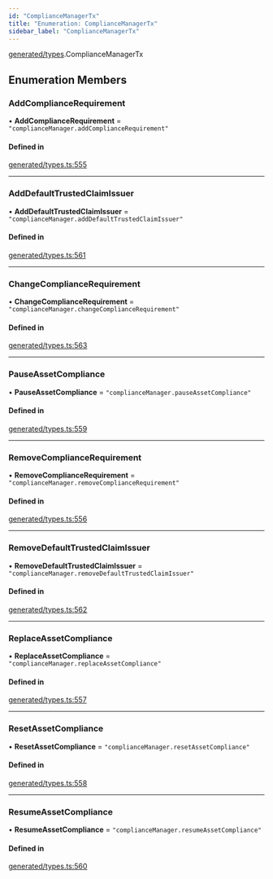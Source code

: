 ```yaml
---
id: "ComplianceManagerTx"
title: "Enumeration: ComplianceManagerTx"
sidebar_label: "ComplianceManagerTx"
---
```


[generated/types](../../../../modules/Generated/Types/Types.md).ComplianceManagerTx

## Enumeration Members

### AddComplianceRequirement

• **AddComplianceRequirement** = ``"complianceManager.addComplianceRequirement"``

#### Defined in

[generated/types.ts:555](https://github.com/PolymeshAssociation/polymesh-sdk/blob/978e4ded6/src/generated/types.ts#L555)

___

### AddDefaultTrustedClaimIssuer

• **AddDefaultTrustedClaimIssuer** = ``"complianceManager.addDefaultTrustedClaimIssuer"``

#### Defined in

[generated/types.ts:561](https://github.com/PolymeshAssociation/polymesh-sdk/blob/978e4ded6/src/generated/types.ts#L561)

___

### ChangeComplianceRequirement

• **ChangeComplianceRequirement** = ``"complianceManager.changeComplianceRequirement"``

#### Defined in

[generated/types.ts:563](https://github.com/PolymeshAssociation/polymesh-sdk/blob/978e4ded6/src/generated/types.ts#L563)

___

### PauseAssetCompliance

• **PauseAssetCompliance** = ``"complianceManager.pauseAssetCompliance"``

#### Defined in

[generated/types.ts:559](https://github.com/PolymeshAssociation/polymesh-sdk/blob/978e4ded6/src/generated/types.ts#L559)

___

### RemoveComplianceRequirement

• **RemoveComplianceRequirement** = ``"complianceManager.removeComplianceRequirement"``

#### Defined in

[generated/types.ts:556](https://github.com/PolymeshAssociation/polymesh-sdk/blob/978e4ded6/src/generated/types.ts#L556)

___

### RemoveDefaultTrustedClaimIssuer

• **RemoveDefaultTrustedClaimIssuer** = ``"complianceManager.removeDefaultTrustedClaimIssuer"``

#### Defined in

[generated/types.ts:562](https://github.com/PolymeshAssociation/polymesh-sdk/blob/978e4ded6/src/generated/types.ts#L562)

___

### ReplaceAssetCompliance

• **ReplaceAssetCompliance** = ``"complianceManager.replaceAssetCompliance"``

#### Defined in

[generated/types.ts:557](https://github.com/PolymeshAssociation/polymesh-sdk/blob/978e4ded6/src/generated/types.ts#L557)

___

### ResetAssetCompliance

• **ResetAssetCompliance** = ``"complianceManager.resetAssetCompliance"``

#### Defined in

[generated/types.ts:558](https://github.com/PolymeshAssociation/polymesh-sdk/blob/978e4ded6/src/generated/types.ts#L558)

___

### ResumeAssetCompliance

• **ResumeAssetCompliance** = ``"complianceManager.resumeAssetCompliance"``

#### Defined in

[generated/types.ts:560](https://github.com/PolymeshAssociation/polymesh-sdk/blob/978e4ded6/src/generated/types.ts#L560)
